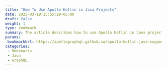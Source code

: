 ```yaml
---
title: "How To Use Apollo Kotlin in Java Projects"
date: 2025-03-19T15:55:29-05:00
draft: false
weight: 1
type: bookmark
summary: The article describes how to use Apollo Kotlin in Java projects.
params:
 bookmarkUrl: https://apollographql.github.io/apollo-kotlin-java-support/welcome.html
categories:
 - Bookmarks
 - Java
 - GraphQL
---
```

